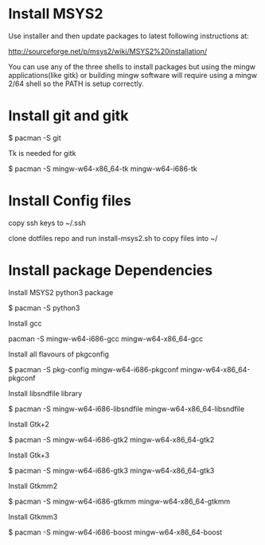 # Install MSYS2

Use installer and then update packages to latest following instructions at:

http://sourceforge.net/p/msys2/wiki/MSYS2%20installation/

You can use any of the three shells to install packages but using the mingw
applications(like gitk) or building mingw software will require using a mingw
2/64 shell so the PATH is setup correctly.

# Install git and gitk

$ pacman -S git

Tk is needed for gitk

$ pacman -S mingw-w64-x86_64-tk mingw-w64-i686-tk

# Install Config files

copy ssh keys to ~/.ssh

clone dotfiles repo and run install-msys2.sh to copy files into ~/

# Install package Dependencies

Install MSYS2 python3 package

$ pacman -S python3

Install gcc

pacman -S mingw-w64-i686-gcc mingw-w64-x86_64-gcc

Install all flavours of pkgconfig

$ pacman -S pkg-config mingw-w64-i686-pkgconf mingw-w64-x86_64-pkgconf

Install libsndfile library

$ pacman -S mingw-w64-i686-libsndfile mingw-w64-x86_64-libsndfile

Install Gtk+2

$ pacman -S mingw-w64-i686-gtk2 mingw-w64-x86_64-gtk2

Install Gtk+3

$ pacman -S mingw-w64-i686-gtk3 mingw-w64-x86_64-gtk3

Install Gtkmm2

$ pacman -S mingw-w64-i686-gtkmm mingw-w64-x86_64-gtkmm

Install Gtkmm3

$ pacman -S mingw-w64-i686-boost mingw-w64-x86_64-boost
